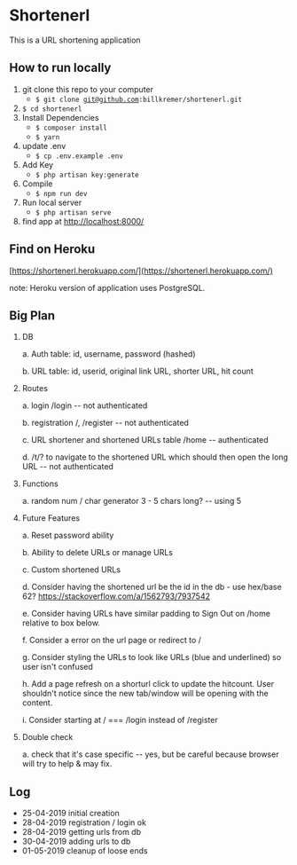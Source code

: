 # Shortenerl

This is a URL shortening application


## How to run locally

1. git clone this repo to your computer
    * <code>$ git clone git@github.com:billkremer/shortenerl.git</code>
2. <code>$ cd shortenerl</code>
3. Install Dependencies
    * <code>$ composer install</code>
    * <code>$ yarn</code>
4. update .env
    * <code>$ cp .env.example .env</code>
5. Add Key
    * <code>$ php artisan key:generate</code>
6. Compile
    * <code>$ npm run dev</code>
7. Run local server
    * <code>$ php artisan serve</code>
8. find app at [http://localhost:8000/](https://localhost:8000/)


## Find on Heroku

[https://shortenerl.herokuapp.com/](https://shortenerl.herokuapp.com/)

note: Heroku version of application uses PostgreSQL.


## Big Plan
1. DB

    a. Auth table: id, username, password (hashed)

    b. URL table: id, userid, original link URL, shorter URL, hit count



2. Routes

    a. login  /login -- not authenticated

    b. registration /, /register -- not authenticated

    c. URL shortener and shortened URLs table /home -- authenticated

    d. /t/? to navigate to the shortened URL which should then open the long URL -- not authenticated



3. Functions

    a. random num / char generator 3 - 5 chars long? -- using 5 



4. Future Features

	a. Reset password ability

	b. Ability to delete URLs or manage URLs

	c. Custom shortened URLs

	d. Consider having the shortened url be the id in the db - use hex/base 62? https://stackoverflow.com/a/1562793/7937542

	e. Consider having URLs have similar padding to Sign Out on /home relative to box below.

	f. Consider a error on the url page or redirect to /

	g. Consider styling the URLs to look like URLs (blue and underlined) so user isn't confused

	h. Add a page refresh on a shorturl click to update the hitcount.  User shouldn't notice since the new tab/window will be opening with the content.

	i. Consider starting at / === /login instead of /register



5. Double check

	a. check that it's case specific -- yes, but be careful because browser will try to help & may fix.


## Log
* 25-04-2019 initial creation
* 28-04-2019 registration / login ok
* 28-04-2019 getting urls from db
* 30-04-2019 adding urls to db 
* 01-05-2019 cleanup of loose ends 

